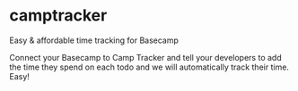 # camptracker
Easy &amp; affordable time tracking for Basecamp

Connect your Basecamp to Camp Tracker and tell your developers to add the time they spend on each todo and we will automatically track their time. Easy!


